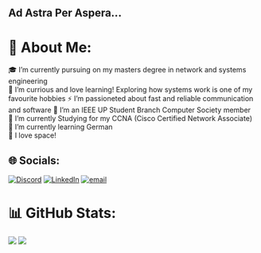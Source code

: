 ## Ad Astra Per Aspera...
# 💫 About Me:
🎓 I’m currently pursuing on my masters degree in network and systems engineering<br>
🧠 I’m currious and love learning! Exploring how systems work is one of my favourite hobbies
⚡ I’m passioneted about fast and reliable communication and software
💾 I’m an IEEE UP Student Branch Computer Society member<br>
🌱 I’m currently Studying for my CCNA (Cisco Certified Network Associate)<br>
💬 I’m currently learning German<br>
🔭 I love space!
## 🌐 Socials:
[![Discord](https://img.shields.io/badge/Discord-%237289DA.svg?logo=discord&logoColor=white)](https://discord.gg/itsnova204) [![LinkedIn](https://img.shields.io/badge/LinkedIn-%230077B5.svg?logo=linkedin&logoColor=white)](https://linkedin.com/in/tiagosaleixo) [![email](https://img.shields.io/badge/Email-D14836?logo=gmail&logoColor=white)](mailto:tiago.saleixo@gmail.com) 

# 📊 GitHub Stats:
![](https://github-readme-stats.vercel.app/api?username=itsnova204&theme=gotham&hide_border=false&include_all_commits=false&count_private=true)
![](https://github-readme-stats.vercel.app/api/top-langs/?username=itsnova204&theme=gotham&hide_border=false&include_all_commits=false&count_private=true&layout=compact)
